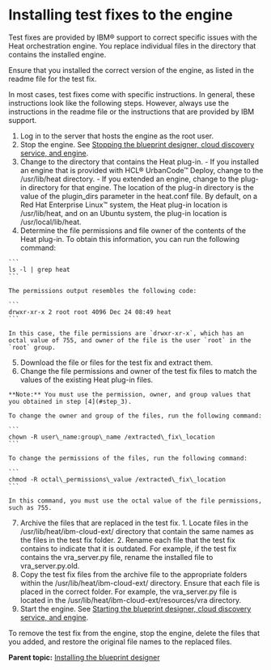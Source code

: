 # Installing test fixes to the engine

Test fixes are provided by IBM® support to correct specific issues with the Heat orchestration engine. You replace individual files in the directory that contains the installed engine.

Ensure that you installed the correct version of the engine, as listed in the readme file for the test fix.

In most cases, test fixes come with specific instructions. In general, these instructions look like the following steps. However, always use the instructions in the readme file or the instructions that are provided by IBM support.

1.   Log in to the server that hosts the engine as the root user. 
2.   Stop the engine. See [Stopping the blueprint designer, cloud discovery service, and engine](stop_patterns.md#).
3.   Change to the directory that contains the Heat plug-in. 
    -   If you installed an engine that is provided with HCL® UrbanCode™ Deploy, change to the /usr/lib/heat directory.
    -   If you extended an engine, change to the plug-in directory for that engine. The location of the plug-in directory is the value of the plugin\_dirs parameter in the heat.conf file. By default, on a Red Hat Enterprise Linux™ system, the Heat plug-in location is /usr/lib/heat, and on an Ubuntu system, the plug-in location is /usr/local/lib/heat.
4.   Determine the file permissions and file owner of the contents of the Heat plug-in. To obtain this information, you can run the following command:

    ```
    ls -l | grep heat
    ```

    The permissions output resembles the following code:

    ```
    drwxr-xr-x 2 root root 4096 Dec 24 08:49 heat
    ```

    In this case, the file permissions are `drwxr-xr-x`, which has an octal value of 755, and owner of the file is the user `root` in the `root` group.

5.   Download the file or files for the test fix and extract them. 
6.   Change the file permissions and owner of the test fix files to match the values of the existing Heat plug-in files. 

    **Note:** You must use the permission, owner, and group values that you obtained in step [4](#step_3).

    To change the owner and group of the files, run the following command:

    ```
    chown -R user\_name:group\_name /extracted\_fix\_location
    ```

    To change the permissions of the files, run the following command:

    ```
    chmod -R octal\_permissions\_value /extracted\_fix\_location
    ```

    In this command, you must use the octal value of the file permissions, such as 755.

7.   Archive the files that are replaced in the test fix. 
    1.   Locate files in the /usr/lib/heat/ibm-cloud-ext/ directory that contain the same names as the files in the test fix folder. 
    2.   Rename each file that the test fix contains to indicate that it is outdated. For example, if the test fix contains the vra\_server.py file, rename the installed file to vra\_server.py.old.
8.   Copy the test fix files from the archive file to the appropriate folders within the /usr/lib/heat/ibm-cloud-ext/ directory. Ensure that each file is placed in the correct folder. For example, the vra\_server.py file is located in the /usr/lib/heat/ibm-cloud-ext/resources/vra directory.
9.   Start the engine. See [Starting the blueprint designer, cloud discovery service, and engine](start_patterns.md#).

To remove the test fix from the engine, stop the engine, delete the files that you added, and restore the original file names to the replaced files.

**Parent topic:** [Installing the blueprint designer](../../com.ibm.edt.doc/topics/install_ch_bpd.md)

